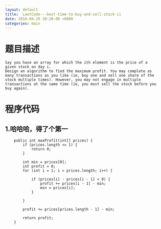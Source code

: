 ```yaml
---
layout: default
title:  LeetCode---best-time-to-buy-and-sell-stock-ii
date: 2016-04-29 20:20:00 +0800 
categories: main
---
```



题目描述
=
	Say you have an array for which the ith element is the price of a given stock on day i.
	Design an algorithm to find the maximum profit. You may complete as many transactions as you like (ie, buy one and sell one share of the stock multiple times). However, you may not engage in multiple transactions at the same time (ie, you must sell the stock before you buy again).

程序代码
=

1.哈哈哈，得了个第一
-
```
	public int maxProfit(int[] prices) {
		if (prices.length <= 1) {
			return 0;
		}

		int min = prices[0];
		int profit = 0;
		for (int i = 1; i < prices.length; i++) {

			if (prices[i] - prices[i - 1] < 0) {
				profit += prices[i - 1] - min;
				min = prices[i];
			}

		}

		profit += prices[prices.length - 1] - min;

		return profit;
	}
	
```
